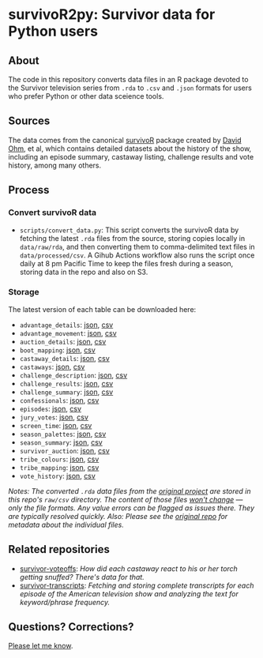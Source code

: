 # survivoR2py: Survivor data for Python users

## About

The code in this repository converts data files in an R package devoted to the Survivor television series from `.rda` to `.csv` and `.json` formats for users who prefer Python or other data sceience tools. 

## Sources

The data comes from the canonical [survivoR](https://github.com/doehm/survivoR) package created by [David Ohm](https://github.com/doehm), et al, which contains detailed datasets about the history of the show, including an episode summary, castaway listing, challenge results and vote history, among many others. 

## Process

### Convert survivoR data

- `scripts/convert_data.py`: This script converts the survivoR data by fetching the latest `.rda` files from the source, storing copies locally in `data/raw/rda`, and then converting them to comma-delimited text files in `data/processed/csv`. A Gihub Actions workflow also runs the script once daily at 8 pm Pacific Time to keep the files fresh during a season, storing data in the repo and also on S3.

### Storage

The latest version of each table can be downloaded here: 

- `advantage_details`: [json](https://stilesdata.com/survivor/survivoR2py/processed/json/advantage_details.json), [csv](http:stilesdata.com/survivor/survivor2py/processed/csv/advantage_details)
- `advantage_movement`: [json](https://stilesdata.com/survivor/survivoR2py/processed/json/advantage_movement.json), [csv](http:stilesdata.com/survivor/survivor2py/processed/csv/advantage_movement)
- `auction_details`: [json](https://stilesdata.com/survivor/survivoR2py/processed/json/auction_details.json), [csv](http:stilesdata.com/survivor/survivor2py/processed/csv/auction_details)
- `boot_mapping`: [json](https://stilesdata.com/survivor/survivoR2py/processed/json/boot_mapping.json), [csv](http:stilesdata.com/survivor/survivor2py/processed/csv/boot_mapping)
- `castaway_details`: [json](https://stilesdata.com/survivor/survivoR2py/processed/json/castaway_details.json), [csv](http:stilesdata.com/survivor/survivor2py/processed/csv/castaway_details)
- `castaways`: [json](https://stilesdata.com/survivor/survivoR2py/processed/json/castaways.json), [csv](http:stilesdata.com/survivor/survivor2py/processed/csv/castaways)
- `challenge_description`: [json](https://stilesdata.com/survivor/survivoR2py/processed/json/challenge_description.json), [csv](http:stilesdata.com/survivor/survivor2py/processed/csv/challenge_description)
- `challenge_results`: [json](https://stilesdata.com/survivor/survivoR2py/processed/json/challenge_results.json), [csv](http:stilesdata.com/survivor/survivor2py/processed/csv/challenge_results)
- `challenge_summary`: [json](https://stilesdata.com/survivor/survivoR2py/processed/json/challenge_summary.json), [csv](http:stilesdata.com/survivor/survivor2py/processed/csv/challenge_summary)
- `confessionals`: [json](https://stilesdata.com/survivor/survivoR2py/processed/json/confessionals.json), [csv](http:stilesdata.com/survivor/survivor2py/processed/csv/confessionals)
- `episodes`: [json](https://stilesdata.com/survivor/survivoR2py/processed/json/episodes.json), [csv](http:stilesdata.com/survivor/survivor2py/processed/csv/episodes)
- `jury_votes`: [json](https://stilesdata.com/survivor/survivoR2py/processed/json/jury_votes.json), [csv](http:stilesdata.com/survivor/survivor2py/processed/csv/jury_votes)
- `screen_time`: [json](https://stilesdata.com/survivor/survivoR2py/processed/json/screen_time.json), [csv](http:stilesdata.com/survivor/survivor2py/processed/csv/screen_time)
- `season_palettes`: [json](https://stilesdata.com/survivor/survivoR2py/processed/json/season_palettes.json), [csv](http:stilesdata.com/survivor/survivor2py/processed/csv/season_palettes)
- `season_summary`: [json](https://stilesdata.com/survivor/survivoR2py/processed/json/season_summary.json), [csv](http:stilesdata.com/survivor/survivor2py/processed/csv/season_summary)
- `survivor_auction`: [json](https://stilesdata.com/survivor/survivoR2py/processed/json/survivor_auction.json), [csv](http:stilesdata.com/survivor/survivor2py/processed/csv/survivor_auction)
- `tribe_colours`: [json](https://stilesdata.com/survivor/survivoR2py/processed/json/tribe_colours.json), [csv](http:stilesdata.com/survivor/survivor2py/processed/csv/tribe_colours)
- `tribe_mapping`: [json](https://stilesdata.com/survivor/survivoR2py/processed/json/tribe_mapping.json), [csv](http:stilesdata.com/survivor/survivor2py/processed/csv/tribe_mapping)
- `vote_history`: [json](https://stilesdata.com/survivor/survivoR2py/processed/json/vote_history.json), [csv](http:stilesdata.com/survivor/survivor2py/processed/csv/vote_history)

*Notes: The converted `.rda` data files from the [original project](https://github.com/doehm/survivoR/blob/master/README.md) are stored in this repo's `raw/csv` directory. The content of those files <ins>won't change</ins> — only the file formats. Any value errors can be flagged as issues there. They are typically resolved quickly. Also: Please see the [original repo](https://github.com/doehm/survivoR/blob/master/README.md) for metadata about the individual files.*

## Related repositories

- [survivor-voteoffs](https://github.com/stiles/survivor-voteoffs): *How did each castaway react to his or her torch getting snuffed? There's data for that.*
- [survivor-transcripts](https://github.com/stiles/survivor-transcripts): *Fetching and storing complete transcripts for each episode of the American television show and analyzing the text for keyword/phrase frequency.*


## Questions? Corrections? 

[Please let me know](mailto:mattstiles@gmail.com).
